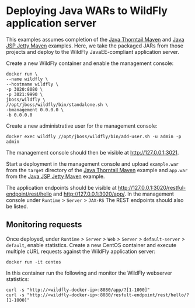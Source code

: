 # Deploying Java WARs to WildFly application server
This examples assumes completion of the [Java Thorntail Maven](../master/thorntail/README.md) and [Java JSP Jetty Maven](../master/maven/README.md) examples.  Here, we take the packaged JARs from those projects and deploy to the WildFly JavaEE-compliant application server.

Create a new WildFly container and enable the management console:
```shell
docker run \
--name wildfly \
--hostname wildfly \
-p 3020:8080 \
-p 3021:9990 \
jboss/wildfly \
//opt/jboss/wildfly/bin/standalone.sh \
-bmanagement 0.0.0.0 \
-b 0.0.0.0
```

Create a new administrative user for the management console:
```shell
docker exec wildfly //opt/jboss/wildfly/bin/add-user.sh -u admin -p admin
```

The management console should then be visible at http://127.0.0.1:3021.

Start a deployment in the management console and upload ```example.war``` from the ```target``` directory of the [Java Thorntail Maven](../master/thorntail/README.md) example and ```app.war``` from the [Java JSP Jetty Maven](../master/maven/README.md) example.

The application endpoints should be visible at http://127.0.0.1:3020/restful-endpoint/rest/hello and http://127.0.0.1:3020/app/.
In the management console under ```Runtime``` > ```Server``` > ```JAX-RS``` The REST endpoints should also be listed. 

## Monitoring requests
Once deployed, under ```Runtime``` > ```Server``` > ```Web``` > ```Server``` > ```default-server``` > ```default```, enable statistics.
Create a new CentOS container and execute multiple cURL requests against the WildFly application server:
```shell
docker run -it centos
```
In this container run the following and monitor the WildFly webserver statistics:
```shell
curl -s "http://<wildfly-docker-ip>:8080/app/?[1-1000]"
curl -s "http://<wildfly-docker-ip>:8080/resfult-endpoint/rest/hello/?[1-1000]"
```
